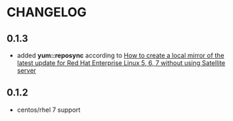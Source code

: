 # CHANGELOG

## 0.1.3

* added **yum::reposync** according to [How to create a local mirror of the latest update for Red Hat Enterprise Linux 5, 6, 7 without using Satellite server](https://access.redhat.com/solutions/23016)

## 0.1.2

* centos/rhel 7 support
